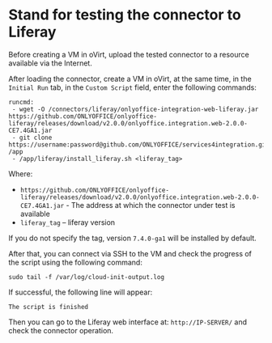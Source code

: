 # Stand for testing the connector to Liferay

Before creating a VM in oVirt, upload the tested connector to a resource available via the Internet.

After loading the connector, create a VM in oVirt, at the same time, in the `Initial Run` tab, in the `Custom Script` field, enter the following commands:
```
runcmd:
 - wget -O /connectors/liferay/onlyoffice-integration-web-liferay.jar https://github.com/ONLYOFFICE/onlyoffice-liferay/releases/download/v2.0.0/onlyoffice.integration.web-2.0.0-CE7.4GA1.jar
 - git clone https://username:password@github.com/ONLYOFFICE/services4integration.git /app
 - /app/liferay/install_liferay.sh <liferay_tag> 
```

Where:
 - `https://github.com/ONLYOFFICE/onlyoffice-liferay/releases/download/v2.0.0/onlyoffice.integration.web-2.0.0-CE7.4GA1.jar` - The address at which the connector under test is available
 - `liferay_tag` – liferay version 

If you do not specify the tag, version `7.4.0-ga1` will be installed by default.

After that, you can connect via SSH to the VM and check the progress of the script using the following command:
```
sudo tail -f /var/log/cloud-init-output.log
```

If successful, the following line will appear:
``` 
The script is finished
```
Then you can go to the Liferay web interface at: `http://IP-SERVER/` and check the connector operation.
